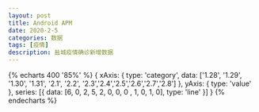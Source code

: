 ```yaml
---
layout: post
title: Android APM
date: 2020-2-5
categories: 数据
tags: [疫情]
description: 盐城疫情确诊新增数据
---
```


{% echarts 400 '85%' %}
{
xAxis: {
type: 'category',
data: ['1.28', '1.29', '1.30', '1.31', '2.1', '2.2', '2.3','2.4','2.5','2.6','2.7','2.8']
},
yAxis: {
type: 'value'
},
series: [{
data: [6, 0, 2, 5, 2, 0, 0, 0 , 1, 0, 1, 0],
type: 'line'
}]
}
{% endecharts %}
